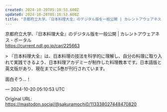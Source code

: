 ```yaml
---
created: 2024-10-20T05:10:53.600Z
updated: 2024-10-20T05:10:53.600Z
title: "京都府立大学、『日本料理大全』のデジタル版を一般公開 | カレントアウェアネス・[...]"
---
```


<p>京都府立大学、『日本料理大全』のデジタル版を一般公開 | カレントアウェアネス・ポータル<br /><a href="https://current.ndl.go.jp/car/225663" target="_blank" rel="nofollow noopener" translate="no"><span class="invisible">https://</span><span class="">current.ndl.go.jp/car/225663</span><span class="invisible"></span></a></p><p>&gt; 『日本料理大全』は、日本料理の技法を科学的に理解し、自分の料理に取り入れて実践できるよう、日本料理アカデミーが制作した料理教本です。日本語版と英文版があり、現在までに5巻が刊行されています。</p><p>面白そう…！</p>

&mdash; 2024-10-20 05:10:53 UTC

Original URL: https://mastodon.social/@sakuramochi0/113338027448470820
